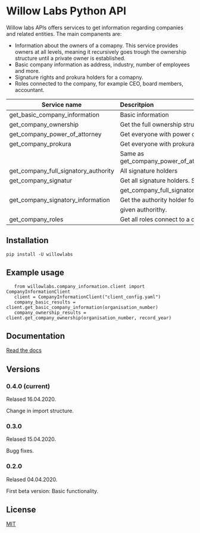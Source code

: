 # Willow Labs Python API
Willow labs APIs offers services to get information regarding companies and related entities. The main companents are:

* Information about the owners of a comapny. This service provides owners at all levels, meaning it recursively goes trough the ownership structure until a private owner is established.
* Basic company information as address, industry, number of employees and more.
* Signature rights and prokura holders for a comapny.
* Roles connected to the company, for example CEO, board members, accountant.


| Service name                             | Descritpion                          | Language  |
| ---------------------------------------- |:-------------------------------------| :--------- |
| get_basic_company_information            | Basic information                    | English   |
| get_company_ownership                    | Get the full ownership structure     | English   |
| get_company_power_of_attorney            | Get everyone with power of attorny.  | English   |
| get_company_prokura                      | Get everyone with prokura rights.    | Norwegian |
|                                          | Same as get_company_power_of_attorney|           |
| get_company_full_signatory_authority     | All signature holders                | English   |
| get_company_signatur                     | Get all signature holders. Same as   | Norwegian |
|                                          | get_company_full_signatory_authority |           |
| get_company_signatory_information        | Get the authority holder for a       | English   |
|                                          | given authorithy.                    |           |
| get_company_roles                        | Get all roles connect to a company.  | English   |


## Installation
``` pip install -U willowlabs ```

## Example usage
```
   from willowlabs.company_information.client import CompanyInformationClient
   client = CompanyInformationClient("client_config.yaml")
   company_basic_results = client.get_basic_company_information(organisation_number)
   company_ownership_results = client.get_company_ownership(organisation_number, record_year)
```

## Documentation
[Read the docs](https://willow-labs-python-api.readthedocs.io/en/doc_release/)


## Versions
### 0.4.0 (current) 
Relased 16.04.2020.

Change in import structure.

### 0.3.0  
Relased 15.04.2020.

Bugg fixes.

### 0.2.0 
Relased 04.04.2020.

First beta version: Basic functionality.

## License
[MIT](https://opensource.org/licenses/MIT)
